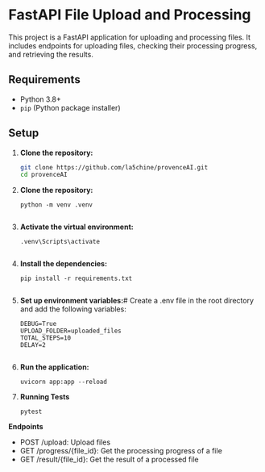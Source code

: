 # FastAPI File Upload and Processing

This project is a FastAPI application for uploading and processing files. It includes endpoints for uploading files, checking their processing progress, and retrieving the results.

## Requirements

- Python 3.8+
- `pip` (Python package installer)

## Setup

1. **Clone the repository:**

   ```sh
   git clone https://github.com/la5chine/provenceAI.git
   cd provenceAI


2. **Clone the repository:**
    ```
    python -m venv .venv


3. **Activate the virtual environment:**
    ```
    .venv\Scripts\activate


4. **Install the dependencies:**
    ```
    pip install -r requirements.txt


5. **Set up environment variables:**#
Create a .env file in the root directory and add the following variables:
    ```
    DEBUG=True
    UPLOAD_FOLDER=uploaded_files
    TOTAL_STEPS=10
    DELAY=2


6. **Run the application:**
    ```
    uvicorn app:app --reload

7. **Running Tests**
    ```
    pytest

**Endpoints**
- POST /upload: Upload files
- GET /progress/{file_id}: Get the processing progress of a file
- GET /result/{file_id}: Get the result of a processed file